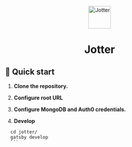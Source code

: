 <p align="center"> 
    <img alt="Jotter" src="https://i.imgur.com/ZBAmdpG.png" width="60" />  
</p>
<h1 align="center">
  Jotter
</h1>

## 🚀 Quick start

1.  **Clone the repository.**

2.  **Configure root URL**

3.  **Configure MongoDB and Auth0 credentials.**

3.  **Develop**

````shell
  cd jotter/
  gatsby develop
  ```
````
